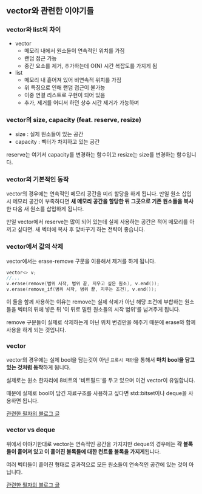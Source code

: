 ## vector와 관련한 이야기들



### vector와 list의 차이

- vector
  - 메모리 내에서 원소들이 연속적인 위치를 가짐
  - 랜덤 접근 가능
  - 중간 요소를 제거, 추가하는데 O(N) 시간 복잡도를 가지게 됨
- list
  - 메모리 내 흩어져 있어 비연속적 위치를 가짐
  - 위 특징으로 인해 랜덤 접근이 불가능
  - 이중 연결 리스트로 구현이 되어 있음
  - 추가, 제거를 어디서 하던 상수 시간 제거가 가능하며 



### vector의 size, capacity (feat. reserve, resize)

- size : 실제 원소들이 있는 공간
- capacity : 벡터가 차지하고 있는 공간

reserve는 여기서 capacity를 변경하는 함수이고 resize는 size를 변경하는 함수입니다.





### vector의 기본적인 동작

vector의 경우에는 연속적인 메모리 공간을 미리 할당을 하게 됩니다. 만일 원소 삽입 시 메모리 공간이 부족하다면 **새 메모리 공간을 할당한 뒤 그곳으로 기존 원소들을 복사**한 다음 새 원소를 삽입하게 됩니다.

만일 vector에서 reserve는 많이 되어 있는데 실제 사용하는 공간은 적어 메모리를 아끼고 싶다면. 새 벡터에 복사 후 맞바꾸기 하는 전략이 좋습니다.



### vector에서 값의 삭제

vector에서는 erase-remove 구문을 이용해서 제거를 하게 됩니다.

```c++
vector<> v;
//...
v.erase(remove(범위 시작, 범위 끝, 지우고 싶은 원소), v.end());
v.erase(remove_if(범위 시작, 범위 끝, 지우는 조건), v.end());
```

이 둘을 함께 사용하는 이유는 remove는 실제 삭제가 아닌 해당 조건에 부합하는 원소들을 벡터의 뒤에 넣은 뒤 '이 뒤로 밀린 원소들의 시작 범위'를 넘겨주게 됩니다.

remove 구문들이 실제로 삭제하는게 아닌 위치 변경만을 해주기 때문에 erase와 함께 사용을 하게 되는 것입니다.



### vector<bool> 

vector<bool>의 경우에는 실제 bool을 담는것이 아닌 `프록시 패턴`을 통해서 **마치 bool을 담고 있는 것처럼 동작**하게 됩니다.

실제로는 원소 한자리에 8비트의 '비트필드'를 두고 있으며 이건 vector<bool>이 유일합니다.

때문에 실제로 bool이 담긴 자료구조를 사용하고 싶다면 std::bitset이나 deque<bool>을 사용하면 됩니다.



[관련한 필자의 블로그 글](https://husk321.tistory.com/366)



### vector vs deque

위에서 이야기한대로 vector는 연속적인 공간을 가지지만 deque의 경우에는 **각 블록들이 흩어져 있고 이 흩어진 블록들에 대한 컨트롤 블록을 가지게**됩니다. 

여러 벡터들이 흩어진 형태로 결과적으로 모든 원소들이 연속적인 공간에 있는 것이 아닙니다.



[관련한 필자의 블로그 글](https://husk321.tistory.com/364)